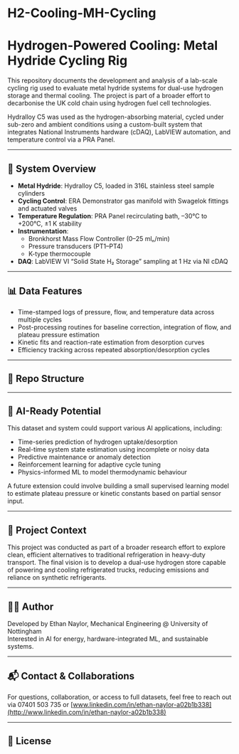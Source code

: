 # H2-Cooling-MH-Cycling
# Hydrogen-Powered Cooling: Metal Hydride Cycling Rig

This repository documents the development and analysis of a lab-scale cycling rig used to evaluate metal hydride systems for dual-use hydrogen storage and thermal cooling. The project is part of a broader effort to decarbonise the UK cold chain using hydrogen fuel cell technologies.

Hydralloy C5 was used as the hydrogen-absorbing material, cycled under sub-zero and ambient conditions using a custom-built system that integrates National Instruments hardware (cDAQ), LabVIEW automation, and temperature control via a PRA Panel.

---

## 🔧 System Overview

- **Metal Hydride**: Hydralloy C5, loaded in 316L stainless steel sample cylinders
- **Cycling Control**: ERA Demonstrator gas manifold with Swagelok fittings and actuated valves
- **Temperature Regulation**: PRA Panel recirculating bath, –30°C to +200°C, ±1 K stability
- **Instrumentation**:  
  - Bronkhorst Mass Flow Controller (0–25 mlₙ/min)  
  - Pressure transducers (PT1–PT4)  
  - K-type thermocouple  
- **DAQ**: LabVIEW VI “Solid State H₂ Storage” sampling at 1 Hz via NI cDAQ

---

## 📊 Data Features

- Time-stamped logs of pressure, flow, and temperature data across multiple cycles
- Post-processing routines for baseline correction, integration of flow, and plateau pressure estimation
- Kinetic fits and reaction-rate estimation from desorption curves
- Efficiency tracking across repeated absorption/desorption cycles

---

## 📁 Repo Structure



---

## 🧠 AI-Ready Potential

This dataset and system could support various AI applications, including:

- Time-series prediction of hydrogen uptake/desorption
- Real-time system state estimation using incomplete or noisy data
- Predictive maintenance or anomaly detection
- Reinforcement learning for adaptive cycle tuning
- Physics-informed ML to model thermodynamic behaviour

A future extension could involve building a small supervised learning model to estimate plateau pressure or kinetic constants based on partial sensor input.

---

## 🚛 Project Context

This project was conducted as part of a broader research effort to explore clean, efficient alternatives to traditional refrigeration in heavy-duty transport. The final vision is to develop a dual-use hydrogen store capable of powering and cooling refrigerated trucks, reducing emissions and reliance on synthetic refrigerants.

---

## 🧑‍🔬 Author

Developed by Ethan Naylor, Mechanical Engineering @ University of Nottingham\
Interested in AI for energy, hardware-integrated ML, and sustainable systems.

---

## 📬 Contact & Collaborations

For questions, collaboration, or access to full datasets, feel free to reach out via 07401 503 735 or [www.linkedin.com/in/ethan-naylor-a02b1b338](http://www.linkedin.com/in/ethan-naylor-a02b1b338)

---

## 📜 License


